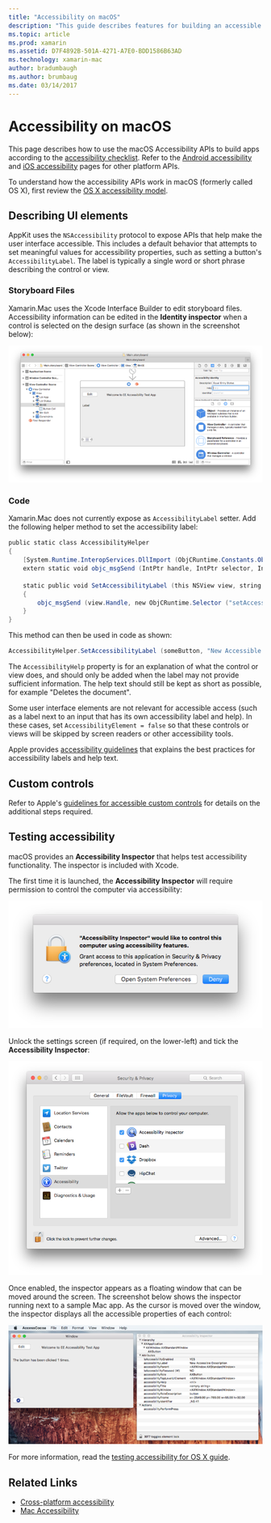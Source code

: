 ```yaml
---
title: "Accessibility on macOS"
description: "This guide describes features for building an accessible Xamarin.Mac application."
ms.topic: article
ms.prod: xamarin
ms.assetid: D7F4892B-501A-4271-A7E0-BDD1586B63AD
ms.technology: xamarin-mac
author: bradumbaugh
ms.author: brumbaug
ms.date: 03/14/2017
---
```


# Accessibility on macOS

This page describes how to use the macOS Accessibility APIs
to build apps according to the
[accessibility checklist](~/cross-platform/app-fundamentals/accessibility.md).
Refer to the [Android accessibility](~/android/app-fundamentals/accessibility.md)
and [iOS accessibility](~/ios/app-fundamentals/accessibility.md) pages for
other platform APIs.

To understand how the accessibility APIs work in macOS (formerly called OS X), first review
the [OS X accessibility model](https://developer.apple.com/library/mac/documentation/Accessibility/Conceptual/AccessibilityMacOSX/OSXAXmodel.html).

## Describing UI elements

AppKit uses the `NSAccessibility` protocol to expose APIs that help
make the user interface accessible. This includes a default behavior
that attempts to set meaningful values for accessibility properties, such
as setting a button's `AccessibilityLabel`. The label
is typically a single word or short phrase describing the control or view.

### Storyboard Files

Xamarin.Mac uses the Xcode Interface Builder to edit storyboard files.
Accessibility information can be edited in the **Identity inspector**
when a control is selected on the design surface (as shown in the screenshot below):

[![Adding accessibility in Xcode's Interface Builder](accessibility-images/xcode.png "Adding accessibility in Xcode's Interface Builder")](accessibility-images/xcode-large.png#lightbox)

### Code

Xamarin.Mac does not currently expose as `AccessibilityLabel` setter.  Add 
the following helper method to set the accessibility label:

```csharp
public static class AccessibilityHelper
{
	[System.Runtime.InteropServices.DllImport (ObjCRuntime.Constants.ObjectiveCLibrary)]
	extern static void objc_msgSend (IntPtr handle, IntPtr selector, IntPtr label);

	static public void SetAccessibilityLabel (this NSView view, string value)
	{
		objc_msgSend (view.Handle, new ObjCRuntime.Selector ("setAccessibilityLabel:").Handle, new NSString (value).Handle);
	}
}
```

This method can then be used in code as shown:

```csharp
AccessibilityHelper.SetAccessibilityLabel (someButton, "New Accessible Description");
```

The `AccessibilityHelp` property is for an explanation of what the control
or view does, and should only be added when the label may not provide sufficient
information. The help text should still be kept as short as possible, for
example "Deletes the document".

Some user interface elements are not relevant for accessible access (such as
a label next to an input that has its own accessibility label and help).
In these cases, set `AccessibilityElement = false` so that these controls or
views will be skipped by screen readers or other accessibility tools.

Apple provides [accessibility guidelines](https://developer.apple.com/library/mac/documentation/Accessibility/Conceptual/AccessibilityMacOSX/EnhancingtheAccessibilityofStandardAppKitControls.html)
that explains the best practices for accessibility labels and help text.

## Custom controls

Refer to Apple's [guidelines for accessible custom controls](https://developer.apple.com/library/mac/documentation/Accessibility/Conceptual/AccessibilityMacOSX/ImplementingAccessibilityforCustomControls.html)
for details on the additional steps required.

## Testing accessibility

macOS provides an **Accessibility Inspector** that helps test
accessibility functionality. The inspector is included with Xcode.

The first time it is launched, the **Accessibility Inspector** will
require permission to control the computer via accessibility:

![Accessibility Inspector requesting permission to run](accessibility-images/accessibility-inspector-1.png "Accessibility Inspector requesting permission to run")

Unlock the settings screen (if required, on the lower-left) and tick
the **Accessibility Inspector**:

![Settings screen to enable Accessibility Inspector](accessibility-images/accessibility-inspector-2.png "Settings screen to enable Accessibility Inspector")

Once enabled, the inspector appears as a floating window that can be moved around
the screen. The screenshot below shows the inspector running next to a sample Mac app. As the cursor
is moved over the window, the inspector displays all the accessible properties
of each control:

[![Example of Accessibility Inspector running](accessibility-images/accessibility-example.png "Example of Accessibility Inspector running")](accessibility-images/accessibility-example-large.png#lightbox)

For more information, read the [testing accessibility for OS X guide](https://developer.apple.com/library/mac/documentation/Accessibility/Conceptual/AccessibilityMacOSX/OSXAXTestingApps.html).



## Related Links

- [Cross-platform accessibility](~/cross-platform/app-fundamentals/accessibility.md)
- [Mac Accessibility](https://www.apple.com/accessibility/mac/)
